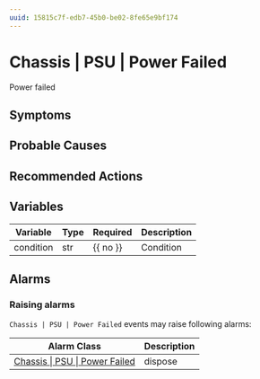 ```yaml
---
uuid: 15815c7f-edb7-45b0-be02-8fe65e9bf174
---
```

# Chassis | PSU | Power Failed

Power failed

## Symptoms

## Probable Causes

## Recommended Actions

## Variables

| Variable  | Type | Required | Description |
| --------- | ---- | -------- | ----------- |
| condition | str  | {{ no }} | Condition   |

## Alarms

### Raising alarms

`Chassis | PSU | Power Failed` events may raise following alarms:

| Alarm Class                                                                                    | Description |
| ---------------------------------------------------------------------------------------------- | ----------- |
| [Chassis \| PSU \| Power Failed](../../../alarm-classes-reference/chassis/psu/power-failed.md) | dispose     |
